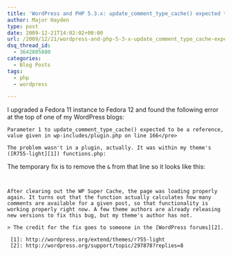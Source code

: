 ```yaml
---
title: 'WordPress and PHP 5.3.x: update_comment_type_cache() expected to be a reference'
author: Major Hayden
type: post
date: 2009-12-21T14:02:02+00:00
url: /2009/12/21/wordpress-and-php-5-3-x-update_comment_type_cache-expected-to-be-a-reference/
dsq_thread_id:
  - 3642805880
categories:
  - Blog Posts
tags:
  - php
  - wordpress

---
```

I upgraded a Fedora 11 instance to Fedora 12 and found the following error at the top of one of my WordPress blogs:

```
Parameter 1 to update_comment_type_cache() expected to be a reference,
value given in wp-includes/plugin.php on line 166</pre>

The problem wasn't in a plugin, actually. It was within my theme's ([R755-light][1]) functions.php:

```


The temporary fix is to remove the `&` from that line so it looks like this:

```


After clearing out the WP Super Cache, the page was loading properly again. It turns out that the function actually calculates how many comments are available for a given post, so that functionality is working properly right now. A few theme authors are already releasing new versions to fix this bug, but my theme's author has not.

> The credit for the fix goes to someone in the [WordPress forums][2].

 [1]: http://wordpress.org/extend/themes/r755-light
 [2]: http://wordpress.org/support/topic/297878?replies=8
